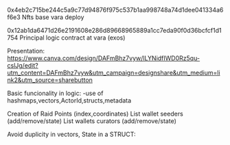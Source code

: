 
0x4eb2c715be244c5a9c77d94876f975c537b1aa998748a74d1dee041334a6f6e3
Nfts base vara deploy

0x12ab1da6471d26e2191608e286d89668965889a1cc7eda90f0d36bcfcf1d1754
Principal logic contract at vara (exos)

Presentation:
https://www.canva.com/design/DAFmBhz7vyw/lLYNidfIWD0Rz5qu-cslJg/edit?utm_content=DAFmBhz7vyw&utm_campaign=designshare&utm_medium=link2&utm_source=sharebutton


Basic funcionality in logic:
-use of hashmaps,vectors,ActorId,structs,metadata

Creation of Raid Points (index,coordinates)
List wallet seeders (add/remove/state)
List wallets curators (add/remove/state)

Avoid duplicity in vectors, State in a STRUCT:










